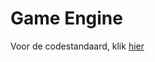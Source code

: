 # Game Engine

Voor de codestandaard, klik [hier](https://github.com/R2D2KLASB/Info/blob/main/CodeStandaard.md)


